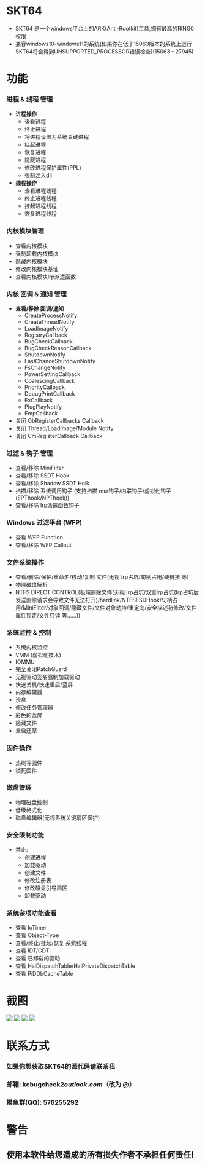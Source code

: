 # SKT64

- SKT64 是一个windows平台上的ARK(Anti-Rootkit)工具,拥有最高的RING0权限
- 兼容windows10-windows11的系统(如果你在低于15063版本的系统上运行SKT64将会得到UNSUPPORTED_PROCESSOR错误检查)(15063 - 27945)

# 功能  

### 进程 & 线程 管理  
- **进程操作**  
  - 查看进程  
  - 终止进程  
  - 将进程设置为系统关键进程  
  - 挂起进程 
  - 恢复进程
  - 隐藏进程
  - 修改进程保护属性(PPL)  
  - 强制注入dll
- **线程操作**  
  - 查看进程线程
  - 终止进程线程
  - 挂起进程线程
  - 恢复进程线程

### 内核模块管理
- 查看内核模块
- 强制卸载内核模块
- 隐藏内核模块
- 修改内核模块基址
- 查看内核模块Irp派遣函数

### 内核 回调 & 通知 管理  
- **查看/移除 回调/通知**  
  - CreateProcessNotify  
  - CreateThreadNotify  
  - LoadImageNotify  
  - RegistryCallback  
  - BugCheckCallback  
  - BugCheckReasonCallback  
  - ShutdownNotify  
  - LastChanceShutdownNotify  
  - FsChangeNotify  
  - PowerSettingCallback  
  - CoalescingCallback  
  - PriorityCallback  
  - DebugPrintCallback  
  - ExCallback  
  - PlugPlayNotify  
  - EmpCallback  
- 关闭 ObRegisterCallbacks Callback  
- 关闭 Thread/LoadImage/Module Notify
- 关闭 CmRegisterCallback Callback

### 过滤 & 钩子 管理  
- 查看/移除 MiniFilter  
- 查看/移除 SSDT Hook
- 查看/移除 Shadow SSDT Hoik
- 扫描/移除 系统调用钩子 (支持扫描 msr钩子/内联钩子/虚拟化钩子(EPThook/NPThook))  
- 查看/移除 Irp派遣函数钩子

### Windows 过滤平台 (WFP)  
- 查看 WFP Function  
- 查看/移除 WFP Callout  

### 文件系统操作
- 查看/删除/保护/重命名/移动/复制 文件(无视 Irp占坑/句柄占用/硬链接 等)
- 物理磁盘解析 
- NTFS DIRECT CONTROL(极端删除文件(无视 Irp占坑/双重Irp占坑(Irp占坑后发送删除请求会导致文件无法打开)/hardlink/NTFSFSDHook/句柄占用/MiniFilter/对象回调/隐藏文件/文件对象劫持/重定向/安全描述符修改/文件属性锁定/文件只读 等……))

### 系统监控 & 控制
- 系统内核监控
- VMM (虚拟化技术)  
- IOMMU  
- 完全关闭PatchGuard
- 无视驱动签名强制加载驱动
- 快速关机/快速重启/蓝屏
- 内存编辑器
- 沙盒
- 修改任务管理器
- 彩色的蓝屏
- 隐藏文件
- 重启还原

### 固件操作
- 热刷写固件
- 锁死固件

### 磁盘管理
- 物理磁盘控制
- 低级格式化
- 磁盘编辑器(无视系统关键扇区保护)

### 安全限制功能
- 禁止:  
  - 创建进程  
  - 加载驱动  
  - 创建文件  
  - 修改注册表  
  - 修改磁盘引导扇区
  - 卸载驱动

### 系统杂项功能查看
- 查看 IoTimer
- 查看 Object-Type
- 查看/终止/挂起/恢复 系统线程 
- 查看 IDT/GDT  
- 查看 已卸载的驱动
- 查看 HalDispatchTable/HalPrivateDispatchTable
- 查看 PiDDbCacheTable


# 截图
<img src="https://github.com/PspExitThread/SKT64/blob/main/Screenshot/1.png"/>
<img src="https://github.com/PspExitThread/SKT64/blob/main/Screenshot/2.png"/>
<img src="https://github.com/PspExitThread/SKT64/blob/main/Screenshot/3.png"/>
<img src="https://github.com/PspExitThread/SKT64/blob/main/Screenshot/4.png"/>


# 联系方式
### 如果你想获取SKT64的源代码请联系我
### 邮箱: kebugcheck2$outlook.com（$改为 @）
### 摸鱼群(QQ): 576255292



# 警告
## 使用本软件给您造成的所有损失作者不承担任何责任!

